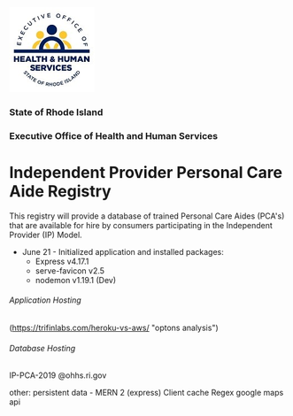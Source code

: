 ![EOHHS Logo](/images/ohhs_logo.jpg)

### State of Rhode Island

### Executive Office of Health and Human Services

# Independent Provider Personal Care Aide Registry

This registry will provide a database of trained Personal Care Aides (PCA's) that are available for hire by consumers participating in the Independent Provider (IP) Model.

- June 21 - Initialized application and installed packages:
  - Express v4.17.1
  * serve-favicon v2.5
  * nodemon v1.19.1 (Dev)

###### Application Hosting

(https://trifinlabs.com/heroku-vs-aws/ "optons analysis")

###### Database Hosting

IP-PCA-2019 @ohhs.ri.gov

other:
persistent data - MERN 2 (express)
Client cache
Regex
google maps api
